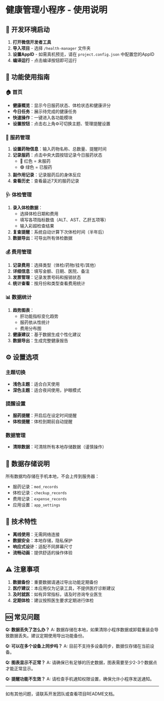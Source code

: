 # 健康管理小程序 - 使用说明

## 🚀 开发环境启动

1. **打开微信开发者工具**
2. **导入项目** - 选择 `/health-manager` 文件夹
3. **设置AppID** - 如需真机预览，请在 `project.config.json` 中配置您的AppID
4. **编译运行** - 点击编译按钮即可运行

## 📱 功能使用指南

### 🏠 首页
- **健康概览**：显示今日服药状态、体检状态和健康评分
- **今日任务**：展示待完成的健康任务
- **快速操作**：一键进入各功能模块
- **设置按钮**：点击右上角⚙️可切换主题、管理提醒设置

### 💊 服药管理
1. **设置药物信息**：输入药物名称、总数量、提醒时间
2. **记录服药**：点击中央大圆按钮记录今日服药状态
   - 🔴 红色 = 未服药
   - 🟢 绿色 = 已服药
3. **副作用记录**：记录服药后的身体反应
4. **查看历史**：查看最近7天的服药记录

### 🩺 体检管理
1. **录入体检数据**：
   - 选择体检日期和费用
   - 填写各项指标数值（ALT、AST、乙肝五项等）
   - 输入彩超检查结果
2. **复查提醒**：系统自动计算下次体检时间（半年后）
3. **数据导出**：可导出所有体检数据

### 💰 费用管理
1. **记录费用**：选择类型（体检/药物/挂号/其他）
2. **详细信息**：填写金额、日期、医院、备注
3. **发票管理**：记录发票号码和报销状态
4. **统计查看**：按月份和类型查看费用统计

### 📊 数据统计
1. **趋势图表**：
   - 肝功能指标变化趋势
   - 服药依从性统计
   - 费用分布图
2. **健康建议**：基于数据生成个性化建议
3. **数据导出**：生成完整健康报告

## ⚙️ 设置选项

### 主题切换
- **浅色主题**：适合白天使用
- **深色主题**：适合夜间使用，护眼模式

### 提醒设置
- **服药提醒**：开启后在设定时间提醒
- **体检提醒**：体检到期前自动提醒

### 数据管理
- **清除数据**：可清除所有本地存储数据（谨慎操作）

## 💾 数据存储说明

所有数据均存储在手机本地，不会上传到服务器：
- 服药记录：`med_records`
- 体检记录：`checkup_records`
- 费用记录：`expense_records`
- 应用设置：`app_settings`

## 🔧 技术特性

- **离线使用**：无需网络连接
- **数据安全**：本地存储，隐私保护
- **响应式设计**：适配不同屏幕尺寸
- **流畅动画**：提供舒适的操作体验

## ⚠️ 注意事项

1. **数据备份**：重要数据请通过导出功能定期备份
2. **医疗建议**：本应用仅为记录工具，不提供医疗诊断建议
3. **及时就医**：如有异常指标，请及时咨询专业医生
4. **定期体检**：建议按照医生要求定期进行体检

## 🆘 常见问题

**Q: 数据丢失了怎么办？**
A: 数据存储在本地，如果清除小程序数据或卸载重装会导致数据丢失。建议定期使用导出功能备份。

**Q: 可以在多个设备上同步吗？**
A: 目前不支持多设备同步，数据仅存储在当前设备。

**Q: 图表显示不正常？**
A: 请确保已有足够的历史数据，图表需要至少2-3个数据点才能正常显示。

**Q: 提醒功能不生效？**
A: 请检查手机通知权限设置，确保允许小程序发送通知。

---

如有其他问题，请联系开发团队或查看项目README文档。
